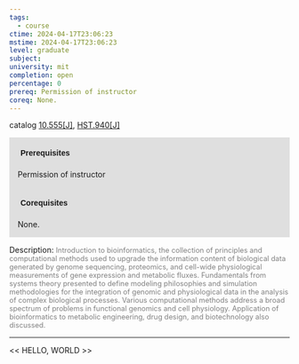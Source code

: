```yaml
---
tags:
  - course
ctime: 2024-04-17T23:06:23
mstime: 2024-04-17T23:06:23
level: graduate
subject: 
university: mit
completion: open
percentage: 0
prereq: Permission of instructor
coreq: None.
---
```


catalog [10.555[J]](http://student.mit.edu/catalog/m10a.html#10.555), [HST.940[J]](http://student.mit.edu/catalog/mHSTb.html#HST.940)

<span style="display: block; padding: 15px; background-color: rgb(100, 100, 100, 0.2);"><font id="m_prereq404_0" style="display: block; font-family: Arial, sans-serif; font-weight: bold; padding: 5px">Prerequisites</font><br><span id="prereq404_0">Permission of instructor</span></span>
<span style="display: block; padding: 15px; background-color: rgb(100, 100, 100, 0.2);"><font id="m_coreq404_0" style="display: block; font-family: Arial, sans-serif; font-weight: bold; padding: 5px">Corequisites</font><br><span id="coreq404_0">None.</span></span>

<font style="">Description:</font>
<font style="color: grey; font-size: 0.8rem;">Introduction to bioinformatics, the collection of principles and computational methods used to upgrade the information content of biological data generated by genome sequencing, proteomics, and cell-wide physiological measurements of gene expression and metabolic fluxes. Fundamentals from systems theory presented to define modeling philosophies and simulation methodologies for the integration of genomic and physiological data in the analysis of complex biological processes. Various computational methods address a broad spectrum of problems in functional genomics and cell physiology. Application of bioinformatics to metabolic engineering, drug design, and biotechnology also discussed.</font>



---

<< HELLO, WORLD >>
